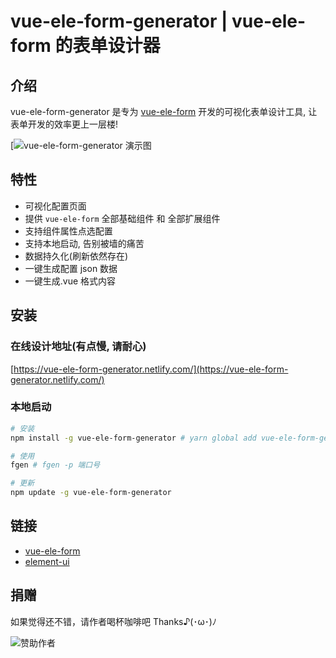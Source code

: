 # vue-ele-form-generator | vue-ele-form 的表单设计器

## 介绍

vue-ele-form-generator 是专为 [vue-ele-form](https://github.com/dream2023/vue-ele-form) 开发的可视化表单设计工具, 让表单开发的效率更上一层楼!

[![vue-ele-form-generator 演示图](https://s2.ax1x.com/2020/01/14/lb1PL6.gif)

## 特性

- 可视化配置页面
- 提供 `vue-ele-form` 全部基础组件 和 全部扩展组件
- 支持组件属性点选配置
- 支持本地启动, 告别被墙的痛苦
- 数据持久化(刷新依然存在)
- 一键生成配置 json 数据
- 一键生成.vue 格式内容

## 安装

###  在线设计地址(有点慢, 请耐心)

[https://vue-ele-form-generator.netlify.com/](https://vue-ele-form-generator.netlify.com/)

### 本地启动

```bash
# 安装
npm install -g vue-ele-form-generator # yarn global add vue-ele-form-generator
```

```bash
# 使用
fgen # fgen -p 端口号
```

```bash
# 更新
npm update -g vue-ele-form-generator
```

## 链接

- [vue-ele-form](https://github.com/dream2023/vue-ele-form)
- [element-ui](http://element-cn.eleme.io)

## 捐赠

如果觉得还不错，请作者喝杯咖啡吧 Thanks♪(･ω･)ﾉ

![赞助作者](https://s2.ax1x.com/2019/12/28/le10ED.jpg)
